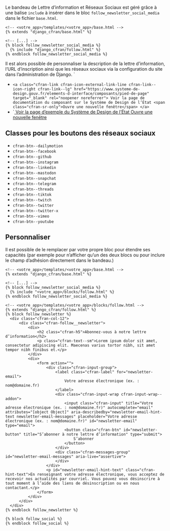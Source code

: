 Le bandeau de Lettre d’information et Réseaux Sociaux est géré grâce à une balise `include` à insérer dans le bloc `follow_newsletter_social_media` dans le fichier `base.html`.

```{.django}
<!-- <votre_app>/templates/<votre_app>/base.html -->
{% extends "django_cfran/base.html" %}

<!-- [...] -->
{% block follow_newsletter_social_media %}
  {% include "django_cfran/follow.html" %}
{% endblock follow_newsletter_social_media %}

```

Il est alors possible de personnaliser la description de la lettre d’information, l’URL d’inscription ainsi que les réseaux sociaux via la configuration du site dans l’administration de Django.
`
- `<a class="cfran-link cfran-icon-external-link-line cfran-link--icon-right cfran-link--lg" href="https://www.systeme-de-design.gouv.fr/elements-d-interface/composants/pied-de-page" target="_blank" rel="noopener noreferrer">
        Voir la page de documentation du composant sur le Système de Design de l’État
        <span class="cfran-sr-only">Ouvre une nouvelle fenêtre</span>
  </a>`
- `<a class="cfran-link cfran-icon-external-link-line cfran-link--icon-right cfran-link--lg" href="https://main--ds-gouv.netlify.app/example/component/footer/" target="_blank" rel="noopener noreferrer">
        Voir la page d’exemple du Système de Design de l’État
        <span class="cfran-sr-only">Ouvre une nouvelle fenêtre</span>
  </a>

## Classes pour les boutons des réseaux sociaux

- `cfran-btn--dailymotion`
- `cfran-btn--facebook`
- `cfran-btn--github`
- `cfran-btn--instagram`
- `cfran-btn--linkedin`
- `cfran-btn--mastodon`
- `cfran-btn--snapchat`
- `cfran-btn--telegram`
- `cfran-btn--threads`
- `cfran-btn--tiktok`
- `cfran-btn--twitch`
- `cfran-btn--twitter`
- `cfran-btn--twitter-x`
- `cfran-btn--vimeo`
- `cfran-btn--youtube`

## Personnaliser
Il est possible de le remplacer par votre propre bloc pour étendre ses capacités (par exemple pour n’afficher qu’un des deux blocs ou pour inclure le champ d’adhésion directement dans le bandeau.)

```{.django}
<!-- <votre_app>/templates/<votre_app>/base.html -->
{% extends "django_cfran/base.html" %}

<!-- [...] -->
{% block follow_newsletter_social_media %}
  {% include "<votre_app>/blocks/follow.html" %}
{% endblock follow_newsletter_social_media %}

```

```{.django}
<!-- <votre_app>/templates/<votre_app>/blocks/follow.html -->
{% extends "django_cfran/follow.html" %}
{% block follow_newsletter %}
  <div class="cfran-col-12">
      <div class="cfran-follow__newsletter">
          <div>
              <h2 class="cfran-h5">Abonnez-vous à notre lettre d’information</h2>
              <p class="cfran-text--sm">Lorem ipsum dolor sit amet, consectetur adipiscing elit. Maecenas varius tortor nibh, sit amet tempor nibh finibus et.</p>
          </div>
          <div>
              <form action="">
                  <div class="cfran-input-group">
                      <label class="cfran-label" for="newsletter-email">
                          Votre adresse électronique (ex. : nom@domaine.fr)
                      </label>
                      <div class="cfran-input-wrap cfran-input-wrap--addon">
                          <input class="cfran-input" title="Votre adresse électronique (ex. : nom@domaine.fr)" autocomplete="email" attributes="[object Object]" aria-describedby="newsletter-email-hint-text newsletter-email-messages" placeholder="Votre adresse électronique (ex. : nom@domaine.fr)" id="newsletter-email" type="email">
                          <button class="cfran-btn" id="newsletter-button" title="S’abonner à notre lettre d’information" type="submit">
                              S’abonner
                          </button>
                      </div>
                      <div class="cfran-messages-group" id="newsletter-email-messages" aria-live="assertive">
                      </div>
                  </div>
                  <p id="newsletter-email-hint-text" class="cfran-hint-text">En renseignant votre adresse électronique, vous acceptez de recevoir nos actualités par courriel. Vous pouvez vous désinscrire à tout moment à l’aide des liens de désinscription ou en nous contactant.</p>
              </form>
          </div>
      </div>
  </div>
{% endblock follow_newsletter %}

{% block follow_social %}
{% endblock follow_social %}
```
